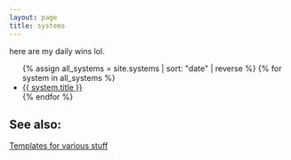 ```yaml
---
layout: page
title: systems
---
```

here are my daily wins lol.

<ul>
  {% assign all_systems = site.systems | sort: "date" | reverse %}
  {% for system in all_systems %}
    <li><a href="{{ system.url }}">{{ system.title }}</a></li>
  {% endfor %}
</ul>

## See also:
<a href="/systems/templates/">Templates for various stuff</a>